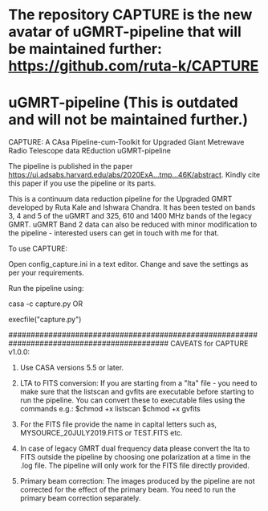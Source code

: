# The repository CAPTURE is the new avatar of uGMRT-pipeline that will be maintained further: https://github.com/ruta-k/CAPTURE
# uGMRT-pipeline (This is outdated and will not be maintained further.)

CAPTURE: A CAsa Pipeline-cum-Toolkit for Upgraded Giant Metrewave Radio Telescope data REduction
uGMRT-pipeline

The pipeline is published in the paper https://ui.adsabs.harvard.edu/abs/2020ExA...tmp...46K/abstract. Kindly cite this paper if you use the pipeline or its parts.

This is a continuum data reduction pipeline for the Upgraded GMRT developed by Ruta Kale and Ishwara Chandra. It has been tested on bands 3, 4 and 5 of the uGMRT and 325, 610 and 1400 MHz bands of the legacy GMRT. uGMRT Band 2 data can also be reduced with minor modification to the pipeline - interested users can get in touch with me for that.

To use CAPTURE:

Open config_capture.ini in a text editor. Change and save the settings as per your requirements.

Run the pipeline using:

casa -c capture.py OR

execfile("capture.py")

############################################################################################ 
CAVEATS for CAPTURE v1.0.0:
1. Use CASA versions 5.5 or later.

2. LTA to FITS conversion: If you are starting from a "lta" file - you need to make sure that the listscan and gvfits are executable before starting to run the pipeline. You can convert these to executable files using the commands e.g.: $chmod +x listscan $chmod +x gvfits

3. For the FITS file provide the name in capital letters such as, MYSOURCE_20JULY2019.FITS or TEST.FITS etc. 

4. In case of legacy GMRT dual frequency data please convert the lta to FITS outside the pipeline by choosing one polarization at a time in the .log file. The pipeline will only work for the FITS file directly provided. 

5. Primary beam correction: The images produced by the pipeline are not corrected for the effect of the primary beam. You need to run the primary beam correction separately.

